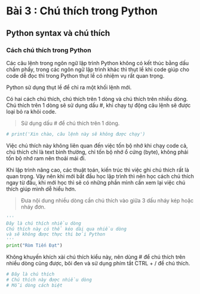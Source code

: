 # Bài 3 : Chú thích trong Python
## Python syntax và chú thích

### Cách  chú thích trong Python

Các câu lệnh trong ngôn ngữ lập trình Python không có kết thúc bằng dấu chấm phẩy, trong các ngôn ngữ lập trình khác thì thụt lề khi code giúp cho code dễ đọc thì trong Python thụt lề có nhiệm vụ rất quan trọng.

Python sử dụng thụt lề để chỉ ra một khối lệnh mới.

Có hai cách chú thích, chú thích trên 1 dòng và chú thích trên nhiều dòng. Chú thích trên 1 dòng sẽ sử dụng dấu #, khi chạy tự động câu lệnh sẽ được loại bỏ ra khỏi code.

> Sử dụng dấu # để chú thích trên 1 dòng.

```python
# print('Xin chào, câu lệnh này sẽ không được chạy')
```

Việc chú thích này không liên quan đến việc tốn bộ nhớ khi chạy code cả, chú thích chỉ là text bình thường, chỉ tốn bộ nhớ ổ cứng (byte), không phải tốn bộ nhớ ram nên thoải mái đi.

Khi lập trình nâng cao, các thuật toán, kiến trúc thì việc ghi chú thích rất là quan trọng. Vậy nên khi mới bắt đầu học lập trình thì nên học cách chú thích ngay từ đầu, khi mới học thì sẽ có những phần mình cần xem lại việc chú thích giúp mình dễ hiểu hơn.

> Đưa nội dung nhiều dòng cần chú thích vào giữa 3 dấu nháy kép hoặc nháy đơn.

```python
'''
Đây là chú thích nhiều dòng
Chú thích này có thể kéo dài qua nhiều dòng
và sẽ không được thực thi bởi Python
'''
print("Ròm Tiến Đạt")
```

Không khuyến khích xài chú thích kiểu này, nên dùng # để chú thích trên nhiều dòng cũng được, bôi đen và sử dụng phím tắt CTRL + / để chú thích.

```python
# Đây là chú thích
# Chú thích này được nhiều dòng
# Mỗi dòng cách biệt
```






